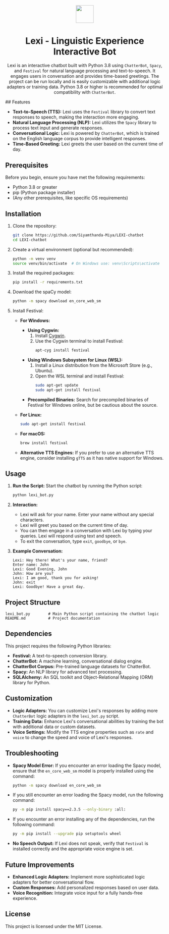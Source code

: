 <div align="center">

## <img src="https://pouch.jumpshare.com/preview/CtgvS6wFP6j4ZPnhZZ6ZEZ_tQ9tfDFbC3ySoutHskWc2emfAkK7AyhAgQhSbQoN4nyCh9UVrN4auA0oLb5hzv23m_opDwU0YNFfoC4Fvd0g" height="56"/>


# Lexi - Linguistic Experience Interactive Bot

Lexi is an interactive chatbot built with Python 3.8 using `ChatterBot`, `Spacy`, and `Festival` for natural language processing and text-to-speech. It engages users in conversation and provides time-based greetings. The project can be run locally and is easily customizable with additional logic adapters or training data. Python 3.8 or higher is recommended for optimal compatibility with `ChatterBot`.
</div>
## Features

- **Text-to-Speech (TTS):** Lexi uses the `Festival` library to convert text responses to speech, making the interaction more engaging.
- **Natural Language Processing (NLP):** Lexi utilizes the `Spacy` library to process text input and generate responses.
- **Conversational Logic:** Lexi is powered by `ChatterBot`, which is trained on the English language corpus to provide intelligent responses.
- **Time-Based Greeting:** Lexi greets the user based on the current time of day.

## Prerequisites

Before you begin, ensure you have met the following requirements:

- Python 3.8 or greater
- pip (Python package installer)
- (Any other prerequisites, like specific OS requirements)

## Installation

1. Clone the repository:
   ```bash
   git clone https://github.com/Siyamthanda-Miya/LEXI-chatbot
   cd LEXI-chatbot
   ```

2. Create a virtual environment (optional but recommended):
   ```bash
   python -m venv venv
   source venv/bin/activate  # On Windows use: venv\Scripts\activate
   ```

3. Install the required packages:
   ```bash
   pip install -r requirements.txt
   ```

4. Download the spaCy model:
   ```bash
   python -m spacy download en_core_web_sm
   ```

5. Install Festival:
   - **For Windows:**
     - **Using Cygwin:**
       1. Install [Cygwin](https://www.cygwin.com/).
       2. Use the Cygwin terminal to install Festival:
          ```bash
          apt-cyg install festival
          ```
     - **Using Windows Subsystem for Linux (WSL):**
       1. Install a Linux distribution from the Microsoft Store (e.g., Ubuntu).
       2. Open the WSL terminal and install Festival:
          ```bash
          sudo apt-get update
          sudo apt-get install festival
          ```
     - **Precompiled Binaries:** Search for precompiled binaries of Festival for Windows online, but be cautious about the source.

   - **For Linux:**
     ```bash
     sudo apt-get install festival
     ```

   - **For macOS:**
     ```bash
     brew install festival
     ```

   - **Alternative TTS Engines:** If you prefer to use an alternative TTS engine, consider installing `gTTS` as it has native support for Windows.

## Usage

1. **Run the Script:**
   Start the chatbot by running the Python script:

   ```bash
   python lexi_bot.py
   ```

2. **Interaction:**
   - Lexi will ask for your name. Enter your name without any special characters.
   - Lexi will greet you based on the current time of day.
   - You can then engage in a conversation with Lexi by typing your queries. Lexi will respond using text and speech.
   - To exit the conversation, type `exit`, `goodbye`, or `bye`.

3. **Example Conversation:**
   ```plaintext
   Lexi: Hey there! What's your name, friend?
   Enter name: John
   Lexi: Good Evening, John
   John: How are you?
   Lexi: I am good, thank you for asking!
   John: exit
   Lexi: Goodbye! Have a great day.
   ```

## Project Structure

```plaintext
lexi_bot.py        # Main Python script containing the chatbot logic
README.md          # Project documentation
```

## Dependencies

This project requires the following Python libraries:

- **Festival:** A text-to-speech conversion library.
- **ChatterBot:** A machine learning, conversational dialog engine.
- **ChatterBot Corpus:** Pre-trained language datasets for ChatterBot.
- **Spacy:** An NLP library for advanced text processing.
- **SQLAlchemy:** An SQL toolkit and Object-Relational Mapping (ORM) library for Python.

## Customization

- **Logic Adapters:** You can customize Lexi's responses by adding more `ChatterBot` logic adapters in the `lexi_bot.py` script.
- **Training Data:** Enhance Lexi's conversational abilities by training the bot with additional data or custom datasets.
- **Voice Settings:** Modify the TTS engine properties such as `rate` and `voice` to change the speed and voice of Lexi's responses.

## Troubleshooting

- **Spacy Model Error:** If you encounter an error loading the Spacy model, ensure that the `en_core_web_sm` model is properly installed using the command:

  ```bash
  python -m spacy download en_core_web_sm
  ```

- If you still encounter an error loading the Spacy model, run the following command:

  ```bash
  py -m pip install spacy==2.3.5 --only-binary :all:
  ```

- If you encounter an error installing any of the dependencies, run the following command:

  ```bash
  py -m pip install --upgrade pip setuptools wheel
  ```

- **No Speech Output:** If Lexi does not speak, verify that `Festival` is installed correctly and the appropriate voice engine is set.

## Future Improvements

- **Enhanced Logic Adapters:** Implement more sophisticated logic adapters for better conversational flow.
- **Custom Responses:** Add personalized responses based on user data.
- **Voice Recognition:** Integrate voice input for a fully hands-free experience.

## License

This project is licensed under the MIT License.
